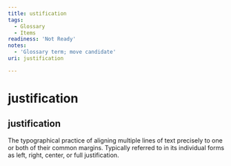 ```yaml
---
title: ustification
tags:
  - Glossary
  - Items
readiness: 'Not Ready'
notes:
  - 'Glossary term; move candidate'
uri: justification

---
```

# justification

## justification

The typographical practice of aligning multiple lines of text precisely to one or both of their common margins. Typically referred to in its individual forms as left, right, center, or full justification.

